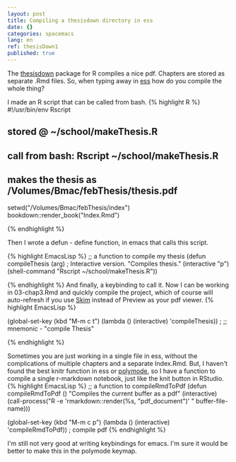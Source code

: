 ```yaml
---
layout: post
title: Compiling a thesisdown directory in ess
date: {}
categories: spacemacs
lang: en
ref: thesisDown1
published: true
---
```

The [thesisdown](https://github.com/ismayc/thesisdown) package for R compiles a nice pdf. Chapters are stored
as separate .Rmd files. So, when typing away in [ess](http://ess.r-project.org/) how do you compile the whole thing?

I made an R script that can be called from bash.
{% highlight R %}
#!/usr/bin/env Rscript

## stored @ ~/school/makeThesis.R
## call from bash:  Rscript ~/school/makeThesis.R 
## makes the thesis as /Volumes/Bmac/febThesis/thesis.pdf

setwd("/Volumes/Bmac/febThesis/index")
bookdown::render_book("Index.Rmd")

{% endhighlight %}

Then I wrote a defun - define function, in emacs that calls this script.

{% highlight EmacsLisp %}
;; a function to compile my thesis
  (defun compileThesis (arg)       ; Interactive version.
    "Compiles thesis."
    (interactive "p")
    (shell-command "Rscript ~/school/makeThesis.R"))

{% endhighlight %}
And finally, a keybinding to call it. Now I can be working in 03-chap3.Rmd and quickly compile the project, which of course will auto-refresh
if you use [Skim](http://skim-app.sourceforge.net/) instead of Preview as your pdf viewer.
{% highlight EmacsLisp %}

(global-set-key (kbd "M-m c t")   (lambda () (interactive) 'compileThesis))   ;            ;; mnemonic - "compile Thesis"

{% endhighlight %}

Sometimes you are just working in a single file in ess, 
without the complications of multiple chapters and a separate Index.Rmd. 
But, I haven't found the best knitr function in ess or [polymode](https://github.com/vspinu/polymode), 
so I have a function to compile a single r-markdown notebook, just like the knit button in RStudio.
{% highlight EmacsLisp %}
  ;; a function to compileRmdToPdf
  (defun compileRmdToPdf () "Compiles the current buffer as a pdf" (interactive)
         (call-process("R -e 'rmarkdown::render(%s, \"pdf_document\")' " buffer-file-name)))
         
  (global-set-key (kbd "M-m c p")   (lambda () (interactive) 'compileRmdToPdf)) ; compile pdf
{% endhighlight %}

I'm still not very good at writing keybindings for emacs. I'm sure it would be better to make this
in the polymode keymap.
